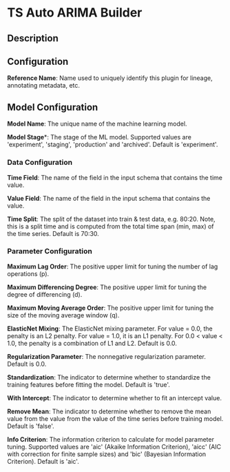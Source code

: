 
# TS Auto ARIMA Builder

## Description

## Configuration
**Reference Name**: Name used to uniquely identify this plugin for lineage, annotating metadata, etc.

## Model Configuration
**Model Name**: The unique name of the machine learning model.

**Model Stage***: The stage of the ML model. Supported values are 'experiment', 'staging', 'production'
and 'archived'. Default is 'experiment'.

### Data Configuration
**Time Field**: The name of the field in the input schema that contains the time value.

**Value Field**: The name of the field in the input schema that contains the value.

**Time Split**: The split of the dataset into train & test data, e.g. 80:20. Note, this is a split time
and is computed from the total time span (min, max) of the time series. Default is 70:30.

### Parameter Configuration
**Maximum Lag Order**: The positive upper limit for tuning the number of lag operations (p).

**Maximum Differencing Degree**: The positive upper limit for tuning the degree of differencing (d).

**Maximum Moving Average Order**: The positive upper limit for tuning the size of the moving average window (q).

**ElasticNet Mixing**: The ElasticNet mixing parameter. For value = 0.0, the penalty is an L2 penalty.
For value = 1.0, it is an L1 penalty. For 0.0 < value < 1.0, the penalty is a combination of L1 and L2.
Default is 0.0.

**Regularization Parameter**: The nonnegative regularization parameter. Default is 0.0.

**Standardization**: The indicator to determine whether to standardize the training features before fitting
the model. Default is 'true'.

**With Intercept**: The indicator to determine whether to fit an intercept value.

**Remove Mean**: The indicator to determine whether to remove the mean value from the value from the value
of the time series before training model. Default is 'false'.

**Info Criterion**: The information criterion to calculate for model parameter tuning. Supported values 
are 'aic' (Akaike Information Criterion), 'aicc' (AIC with correction for finite sample sizes) and 'bic' 
(Bayesian Information Criterion). Default is 'aic'.
